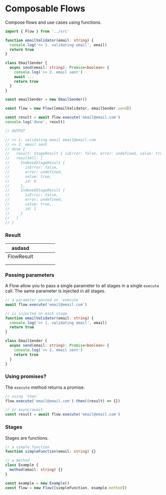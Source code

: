 # Composable Flows

Compose flows and use cases using functions.

```ts
import { Flow } from '../src'

function emailValidator(email: string) {
  console.log('>> 1. validating email', email)
  return true
}

class EmailSender {
  async send(email: string): Promise<boolean> {
    console.log('>> 2. email sent')
    await ...
    return true
  }
}

const emailSender = new EmailSender()

const flow = new Flow([emailValidator, emailSender.send])

const result = await flow.execute('email@email.com')
console.log('done', result)

// OUTPUT

// >> 1. validating email email@email.com
// >> 2. email sent
// done {
//   result: StageResult { isError: false, error: undefined, value: true },
//   resultAll: [
//     IndexedStageResult {
//       isError: false,
//       error: undefined,
//       value: true,
//       id: 0
//     },
//     IndexedStageResult {
//       isError: false,
//       error: undefined,
//       value: true,
//       id: 1
//     }
//   ]
// }
```

### Result

| asdasd     |     |     |     |     |
| ---------- | --- | --- | --- | --- |
| FlowResult |     |     |     |     |
|            |     |     |     |     |
|            |     |     |     |     |

### Passing parameters

A Flow allow you to pass a single parameter to all stages in a single `execute` call.
The same parameter is injected in all stages.

```ts
// a parameter passed on `execute`
await flow.execute('email@email.com')

// is injected on each stage
function emailValidator(email: string) {
  console.log('>> 1. validating email', email)
  return true
}

class EmailSender {
  async send(email: string): Promise<boolean> {
    console.log('>> 2. email sent')
    return true
  }
}
```

### Using promises?

The `execute` method returns a promise.

```ts
// using `then`
flow.execute('email@email.com').then((result) => {})

// or async/await
const result = await flow.execute('email@email.com')
```

### Stages

Stages are functions.

```ts
// a simple function
function simpleFunction(email: string) {}

// a method
class Example {
  method(email: string) {}
}

const example = new Example()
const flow = new Flow([simpleFunction, example.method])
```
